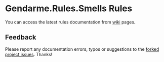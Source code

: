# Gendarme.Rules.Smells Rules

You can access the latest rules documentation from [wiki](https://github.com/spouliot/gendarme/wiki/Gendarme.Rules.Smells%28git%29) pages.


## Feedback

Please report any documentation errors, typos or suggestions to the [forked project issues](https://github.com/JAD-SVK/Gendarme/issues). Thanks!

